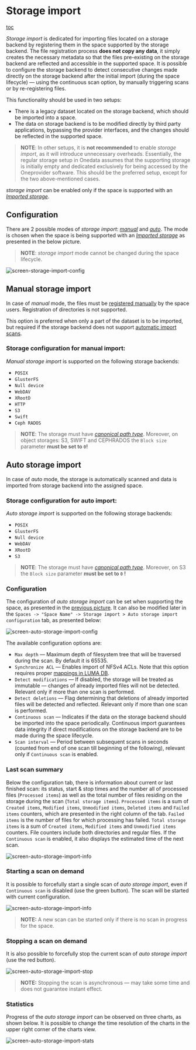 # Storage import

[toc][1]

*Storage import* is dedicated for importing files located on a storage backend by registering them in the space supported
by the storage backend. The file registration process **does not copy any data**, it simply creates the necessary metadata
so that the files pre-existing on the storage backend are reflected and accessible in the supported space. It is possible
to configure the storage backend to detect consecutive changes made directly on the storage backend after the initial import
(during the space lifecycle) — using the continuous scan option, by manually triggering scans or by re-registering files.

This functionality should be used in two setups:

* There is a legacy dataset located on the storage backend, which should be imported into a space.
* The data on storage backend is to be modified directly by third party applications, bypassing
  the provider interfaces, and the changes should be reflected in the supported space.

> **NOTE**: In other setups, it is **not recommended** to enable *storage import*, as it will introduce unnecessary
> overheads. Essentially, the regular storage setup in Onedata assumes that the supporting storage is initially empty
> and dedicated exclusively for being accessed by the Oneprovider software. This should be the preferred setup, except
> for the two above-mentioned cases.

*storage import* can be enabled only if the space is supported with an *[Imported storage][]*.

## Configuration

There are 2 possible modes of *storage import*: *[manual][]* and *[auto][]*.
The mode is chosen when the space is being supported with an *[Imported storage][]*
as presented in the below picture.

> **NOTE**: *storage import* mode cannot be changed during the space lifecycle.

![screen-storage-import-config][]

## Manual storage import

In case of *manual* mode, the files must be [registered manually][] by the space users.
Registration of directories is not supported.

This option is preferred when only a part of the dataset is to be imported, but required if the storage backend does
not support [automatic import scans][auto].

### Storage configuration for manual import:

*Manual storage import* is supported on the following storage backends:

* `POSIX`
* `GlusterFS`
* `Null device`
* `WebDAV`
* `XRootD`
* `HTTP`
* `S3`
* `Swift`
* `Ceph RADOS`

> **NOTE**: The storage must have *[canonical path type][]*.
> Moreover, on object storages: S3, SWIFT and CEPHRADOS the `Block size` parameter **must be set to `0`!**

## Auto storage import

In case of *auto* mode, the storage is automatically scanned and data is imported from storage backend into the
assigned space.

### Storage configuration for auto import:

*Auto storage import* is supported on the following storage backends:

* `POSIX`
* `GlusterFS`
* `Null device`
* `WebDAV`
* `XRootD`
* `S3`

> **NOTE**: The storage must have *[canonical path type][]*.
> Moreover, on S3 the `Block size` parameter **must be set to `0` !**

### Configuration

The configuration of *auto storage import* can be set when supporting the space, as presented in the
[previous picture][configuration]. It can also be modified later in the
`Spaces -> "Space Name" -> Storage import > Auto storage import configuration` tab, as presented below:

![screen-auto-storage-import-config][]

The available configuration options are:

* `Max depth` — Maximum depth of filesystem tree that will be traversed during the scan. By default it is 65535.
* `Synchronize ACL` — Enables import of NFSv4 ACLs. Note that this option requires proper [mappings in LUMA DB][].
* `Detect modifications` — If disabled, the storage will be treated as immutable — changes of already imported files
  will not be detected. Relevant only if more than one scan is performed.
* `Detect deletions` — Flag determining that deletions of already imported files will be detected and reflected.
  Relevant only if more than one scan is performed.
* `Continuous scan` — Indicates if the data on the storage backend should be imported into the space periodically.
  Continuous import guarantees data integrity if direct modifications on the storage backend are
  to be made during the space lifecycle.
* `Scan interval` — Period between subsequent scans in seconds (counted from end of one scan till beginning of the following),
  relevant only if `Continuous scan` is enabled.

### Last scan summary

Below the configuration tab, there is information about current or last finished scan: its status, start & stop times
and the number all of processed files (`Processed items`) as well as the total number of files residing on the storage
during the scan (`Total storage items`).
`Processed items` is a sum of `Created items`, `Modified items`, `Unmodified items`, `Deleted items` and `Failed items`
counters, which are presented in the right column of the tab. `Failed items` is the number of files for which processing has failed.
`Total storage items` is a sum of `Created items`, `Modified items` and `Unmodified items` counters.
File counters include both directories and regular files.
If the `Continuous scan` is enabled, it also displays the estimated time of the next scan.

![screen-auto-storage-import-info][]

### Starting a scan on demand

It is possible to forcefully start a single scan of *auto storage import*, even if `Continuous scan` is disabled
(use the green button). The scan will be started with current configuration.

![screen-auto-storage-import-info][]

> **NOTE:** A new scan can be started only if there is no scan in progress for the space.

### Stopping a scan on demand

It is also possible to forcefully stop the current scan of *auto storage import* (use the red button).

![screen-auto-storage-import-stop][]

> **NOTE:** Stopping the scan is asynchronous — may take some time and does not guarantee instant effect.

### Statistics

Progress of the *auto storage import* can be observed on three charts, as shown below.
It is possible to change the time resolution of the charts in the upper right corner of the charts view.

![screen-auto-storage-import-stats][]

<!-- references -->

[1]: <>

[Imported storage]: storage-backends.md#imported-storage

[manual]: #manual-storage-import

[auto]: #auto-storage-import

[registered manually]: ../../../user-guide/file-registration.md

[canonical path type]: storage-backends.md#storage-path-type

[configuration]: #configuration

[mappings in LUMA DB]: luma.md#imported-storages

[screen-storage-import-config]: ../../../../images/admin-guide/oneprovider/configuration/storage-import/storage-import-config.png

[screen-auto-storage-import-config]: ../../../../images/admin-guide/oneprovider/configuration/storage-import/auto-storage-import-config.png

[screen-auto-storage-import-info]: ../../../../images/admin-guide/oneprovider/configuration/storage-import/auto-storage-import-info.png

[screen-auto-storage-import-stop]: ../../../../images/admin-guide/oneprovider/configuration/storage-import/auto-storage-import-stop.png

[screen-auto-storage-import-stats]: ../../../../images/admin-guide/oneprovider/configuration/storage-import/auto-storage-import-stats.png
